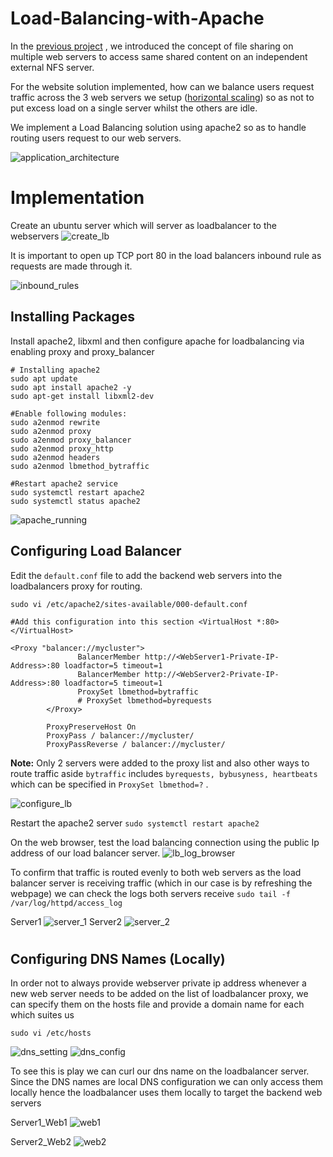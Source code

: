 # Load-Balancing-with-Apache

In the [previous project](https://github.com/Micah-Shallom/DevOps-Website-Solution) , we introduced the concept of file sharing on multiple web servers to access same shared content on an independent external NFS server.

For the website solution implemented, how can we balance users request traffic across the 3 web servers we setup 
([horizontal scaling](https://www.cloudzero.com/blog/horizontal-vs-vertical-scaling#:~:text=Horizontal%20scaling%20(aka%20scaling%20out,server%20may%20be%20your%20solution.))) so as not to put excess load on a single server whilst the others are idle. 

We implement a Load Balancing solution using apache2 so as to handle routing users request to our web servers.

![application_architecture](./img/_3tier%20web%20application.png)
#

# Implementation

Create an ubuntu server which will server as loadbalancer to the webservers
![create_lb](./img/1.create_lb_server.jpg)

It is important to open up TCP port 80 in the load balancers inbound rule as requests are made through it.

![inbound_rules](./img/2.inbound-rules.jpg)

## Installing Packages
Install apache2, libxml and then configure apache for loadbalancing via enabling proxy and proxy_balancer
```
# Installing apache2
sudo apt update
sudo apt install apache2 -y
sudo apt-get install libxml2-dev
```
```
#Enable following modules:
sudo a2enmod rewrite
sudo a2enmod proxy
sudo a2enmod proxy_balancer
sudo a2enmod proxy_http
sudo a2enmod headers
sudo a2enmod lbmethod_bytraffic
```
```
#Restart apache2 service
sudo systemctl restart apache2
sudo systemctl status apache2

```

![apache_running](./img/3.apache_running.jpg)

## Configuring Load Balancer

Edit the `default.conf` file to add the backend web servers into the loadbalancers proxy for routing.
```
sudo vi /etc/apache2/sites-available/000-default.conf

```
```
#Add this configuration into this section <VirtualHost *:80>  </VirtualHost>

<Proxy "balancer://mycluster">
               BalancerMember http://<WebServer1-Private-IP-Address>:80 loadfactor=5 timeout=1
               BalancerMember http://<WebServer2-Private-IP-Address>:80 loadfactor=5 timeout=1
               ProxySet lbmethod=bytraffic
               # ProxySet lbmethod=byrequests
        </Proxy>

        ProxyPreserveHost On
        ProxyPass / balancer://mycluster/
        ProxyPassReverse / balancer://mycluster/
```
**Note:** Only 2 servers were added to the proxy list and also other ways to route traffic aside `bytraffic` includes `byrequests, bybusyness, heartbeats` which can be specified in `ProxySet lbmethod=?` .

![configure_lb](./img/4.configure_lb.jpg)

Restart the apache2 server `sudo systemctl restart apache2`

On the web browser, test the load balancing connection using the public Ip address of our load balancer server.
![lb_log_browser](./img/6.lb_log_browser.jpg)

To confirm that traffic is routed evenly to both web servers as the load balancer server is receiving traffic (which in our case is by refreshing the webpage) we can check the logs both servers receive `sudo tail -f /var/log/httpd/access_log`

Server1
![server_1](./img/5.a.serverlogs.jpg)
Server2
![server_2](./img/5.b.server_logs.jpg)
#

## Configuring DNS Names (Locally)

In order not to always provide webserver private ip address whenever a new web server needs to be added on the list of loadbalancer proxy, we can specify them on the hosts file and provide a domain name for each which suites us

```
sudo vi /etc/hosts
```
![dns_setting](./img/7.dns_setting.jpg)
![dns_config](./img/8.dns_config.jpg)

To see this is play we can curl our dns name on the loadbalancer server. Since the DNS names are local DNS configuration we can only access them locally hence the loadbalancer uses them locally to target the backend web servers

Server1_Web1
![web1](./img/9.web1.jpg)

Server2_Web2
![web2](./img/10.web2.jpg)
